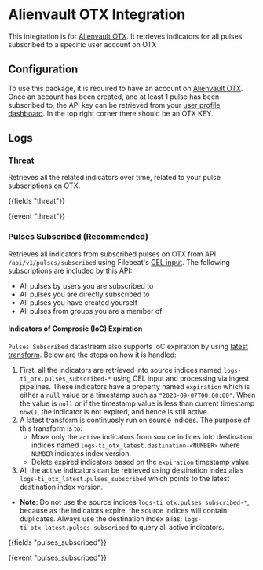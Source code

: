 # Alienvault OTX Integration

This integration is for [Alienvault OTX](https://otx.alienvault.com/api). It retrieves indicators for all pulses subscribed to a specific user account on OTX

## Configuration

To use this package, it is required to have an account on [Alienvault OTX](https://otx.alienvault.com/). Once an account has been created, and at least 1 pulse has been subscribed to, the API key can be retrieved from your [user profile dashboard](https://otx.alienvault.com/api). In the top right corner there should be an OTX KEY.

## Logs

### Threat

Retrieves all the related indicators over time, related to your pulse subscriptions on OTX.

{{fields "threat"}}

{{event "threat"}}

### Pulses Subscribed (Recommended)

Retrieves all indicators from subscribed pulses on OTX from API `/api/v1/pulses/subscribed` using Filebeat's [CEL input](https://www.elastic.co/guide/en/beats/filebeat/current/filebeat-input-cel.html). 
The following subscriptions are included by this API:
 - All pulses by users you are subscribed to
 - All pulses you are directly subscribed to
 - All pulses you have created yourself
 - All pulses from groups you are a member of

#### Indicators of Comprosie (IoC) Expiration
`Pulses Subscribed` datastream also supports IoC expiration by using [latest transform](https://www.elastic.co/guide/en/elasticsearch/reference/current/transform-overview.html#latest-transform-overview). Below are the steps on how it is handled:
1. First, all the indicators are retrieved into source indices named `logs-ti_otx.pulses_subscribed-*` using CEL input and processing via ingest pipelines. These indicators have a property named `expiration` which is either a `null` value or a timestamp such as `"2023-09-07T00:00:00"`. When the value is `null` or if the timestamp value is less than current timestamp `now()`, the indicator is not expired, and hence is still active.
2. A latest transform is continuosly run on source indices. The purpose of this transform is to:
    - Move only the `active` indicators from source indices into destination indices named `logs-ti_otx_latest.destination-<NUMBER>` where `NUMBER` indicates index version. 
    - Delete expired indicators based on the  `expiration` timestamp value.
3. All the active indicators can be retrieved using destination index alias `logs-ti_otx_latest.pulses_subscribed` which points to the latest destination index version.

-  **Note**: Do not use the source indices `logs-ti_otx.pulses_subscribed-*`, because as the indicators expire, the source indices will contain duplicates. Always use the destination index alias: `logs-ti_otx_latest.pulses_subscribed` to query all active indicators.

{{fields "pulses_subscribed"}}

{{event "pulses_subscribed"}}